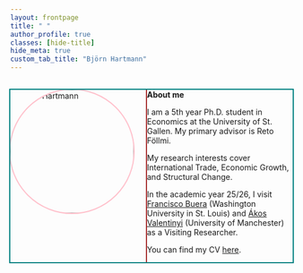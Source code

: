 ```yaml
---
layout: frontpage
title: " "
author_profile: true
classes: [hide-title]
hide_meta: true
custom_tab_title: "Björn Hartmann"
---
```


<style>

 /* Debug (optional) */
#main.frontpage-wide { outline: 3px solid red; }
#main.frontpage-wide .sidebar { outline: 3px dashed blue; }
#main.frontpage-wide article.page { outline: 3px dashed green; }
#main.frontpage-wide .page__inner-wrap { outline: 2px dotted orange; }
#main.frontpage-wide .page__content { outline: 2px dotted purple; }
.about-wrapper { outline: 2px solid teal; }
.about-wrapper img.home-portrait { outline: 2px solid pink; }
.about-text { outline: 2px solid brown; }

/* Outer wrapper */
.initial-content {
  max-width: 1600px !important;
  margin-left: 0;       /* stick to left edge */
  margin-right: auto;
  padding: 0 2rem;
}

/* Frontpage grid: sidebar | content */
#main.frontpage-wide{
  max-width: 1600px;
  margin: 0 auto;
  padding: 0 2rem;
  display: grid;
  grid-template-columns: 240px minmax(0, 1fr);
  column-gap: 2rem;
  align-items: start;
}

/* Sidebar */
#main.frontpage-wide .sidebar{
  grid-column: 1;
  grid-row: 1;
  width: 240px;
  max-width: 240px;
  position: sticky;
  top: 2rem;
}

/* Content column */
#main.frontpage-wide article.page{
  grid-column: 2;
  grid-row: 1;
  min-width: 0; /* prevent overflow in grid */
}

/* Remove the theme’s clamp/float here only */
#main.frontpage-wide .page__inner-wrap,
#main.frontpage-wide .page__content{
  max-width: none !important;
  width: 100% !important;
  min-width: 0 !important;
  float: none !important;
  clear: none !important;
  display: block !important;
}

/* Default reading width for all direct children of page__content */
#main.frontpage-wide article.page .page__content > * {
  max-width: 980px;
  width: 100%;
  margin-inline: auto;  /* centered */
}

/* Teal box ONLY: wider and centered */
.about-wrapper{
  max-width: 1600px;            /* ← adjust to taste: 1100–1200 */
  margin-inline: auto;
  display: grid;
  grid-template-columns: 220px 1fr;
  column-gap: 1.5rem;
  align-items: start;
  margin-top: 2rem;
}

/* About internals */
.about-wrapper img.home-portrait{
  width: 220px; height: 220px; object-fit: cover; border-radius: 50%;
}
.about-text{ min-width: 0; }

/* Mobile stack */
@media (max-width: 700px){
  #main.frontpage-wide{ grid-template-columns: 1fr; }
  .about-wrapper{ grid-template-columns: 1fr; }
  .about-wrapper img.home-portrait{ margin-bottom: 1rem; }
}

</style>

<div class="about-wrapper">
  <img src="{{ '/assets/images/me.jpg' | relative_url }}" alt="Björn Hartmann" class="home-portrait">
  <div class="about-text">
    <strong>About me</strong>
    <p>I am a 5th year Ph.D. student in Economics at the University of St. Gallen. 
    My primary advisor is Reto Föllmi.</p>
    <p>My research interests cover International Trade, Economic Growth, and Structural Change.</p>
    <p>In the academic year 25/26, I visit
    <a href="https://sites.google.com/site/fjbuera/" target="_blank" rel="noopener">Francisco Buera</a> (Washington University in St. Louis) and 
    <a href="https://sites.google.com/site/valentinyiakos/" target="_blank" rel="noopener">Ákos Valentinyi</a> (University of Manchester) as a Visiting Researcher.</p>
    <p>You can find my CV <a href="/files/Academic_CV.pdf" target="_blank" rel="noopener">here</a>.</p>
  </div>
</div>
